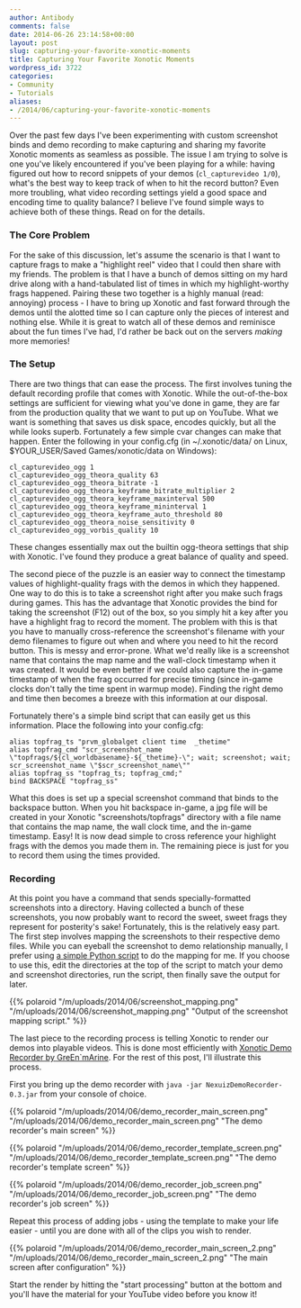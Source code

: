```yaml
---
author: Antibody
comments: false
date: 2014-06-26 23:14:58+00:00
layout: post
slug: capturing-your-favorite-xonotic-moments
title: Capturing Your Favorite Xonotic Moments
wordpress_id: 3722
categories:
- Community
- Tutorials
aliases:
- /2014/06/capturing-your-favorite-xonotic-moments
---
```


Over the past few days I've been experimenting with custom screenshot binds and demo recording to make capturing and sharing my favorite Xonotic moments as seamless as possible. The issue I am trying to solve is one you've likely encountered if you've been playing for a while: having figured out how to record snippets of your demos (`cl_capturevideo 1/0`), what's the best way to keep track of when to hit the record button? Even more troubling, what video recording settings yield a good space and encoding time to quality balance? I believe I've found simple ways to achieve both of these things. Read on for the details.

<!-- more -->

### The Core Problem

For the sake of this discussion, let's assume the scenario is that I want to capture frags to make a "highlight reel" video that I could then share with my friends. The problem is that I have a bunch of demos sitting on my hard drive along with a hand-tabulated list of times in which my highlight-worthy frags happened. Pairing these two together is a highly manual (read: annoying) process - I have to bring up Xonotic and fast forward through the demos until the alotted time so I can capture only the pieces of interest and nothing else. While it is great to watch all of these demos and reminisce about the fun times I've had, I'd rather be back out on the servers _making_ more memories!

### The Setup

There are two things that can ease the process. The first involves tuning the default recording profile that comes with Xonotic. While the out-of-the-box settings are sufficient for viewing what you've done in game, they are far from the production quality that we want to put up on YouTube. What we want is something that saves us disk space, encodes quickly, but all the while looks superb. Fortunately a few simple cvar changes can make that happen. Enter the following in your config.cfg (in ~/.xonotic/data/ on Linux, $YOUR_USER/Saved Games/xonotic/data on Windows):
    
```
cl_capturevideo_ogg 1
cl_capturevideo_ogg_theora_quality 63
cl_capturevideo_ogg_theora_bitrate -1
cl_capturevideo_ogg_theora_keyframe_bitrate_multiplier 2
cl_capturevideo_ogg_theora_keyframe_maxinterval 500
cl_capturevideo_ogg_theora_keyframe_mininterval 1
cl_capturevideo_ogg_theora_keyframe_auto_threshold 80
cl_capturevideo_ogg_theora_noise_sensitivity 0
cl_capturevideo_ogg_vorbis_quality 10
```

These changes essentially max out the builtin ogg-theora settings that ship with Xonotic. I've found they produce a great balance of quality and speed. 

The second piece of the puzzle is an easier way to connect the timestamp values of highlight-quality frags with the demos in which they happened. One way to do this is to take a screenshot right after you make such frags during games. This has the advantage that Xonotic provides the bind for taking the screenshot (F12) out of the box, so you simply hit a key after you have a highlight frag to record the moment. The problem with this is that you have to manually cross-reference the screenshot's filename with your demo filenames to figure out when and where you need to hit the record button. This is messy and error-prone. What we'd really like is a screenshot name that contains the map name and the wall-clock timestamp when it was created. It would be even better if we could also capture the in-game timestamp of when the frag occurred for precise timing (since in-game clocks don't tally the time spent in warmup mode). Finding the right demo and time then becomes a breeze with this information at our disposal.

Fortunately there's a simple bind script that can easily get us this information. Place the following into your config.cfg:

    alias topfrag_ts "prvm_globalget client time  _thetime"
    alias topfrag_cmd "scr_screenshot_name \"topfrags/${cl_worldbasename}-${_thetime}-\"; wait; screenshot; wait; scr_screenshot_name \"$scr_screenshot_name\""
    alias topfrag_ss "topfrag_ts; topfrag_cmd;"
    bind BACKSPACE "topfrag_ss"

What this does is set up a special screenshot command that binds to the backspace button. When you hit backspace in-game, a jpg file will be created in your Xonotic "screenshots/topfrags" directory with a file name that contains the map name, the wall clock time, and the in-game timestamp. Easy! It is now dead simple to cross reference your highlight frags with the demos you made them in. The remaining piece is just for you to record them using the times provided. 

### Recording

At this point you have a command that sends specially-formatted screenshots into a directory. Having collected a bunch of these screenshots, you now probably want to record the sweet, sweet frags they represent for posterity's sake! Fortunately, this is the relatively easy part. The first step involves mapping the screenshots to their respective demo files. While you can eyeball the screenshot to demo relationship manually, I prefer using [a simple Python script](http://antzucaro.com/uploads/2014/6/RecordingXonotic/screenshot_to_demo_second.py) to do the mapping for me. If you choose to use this, edit the directories at the top of the script to match your demo and screenshot directories, run the script, then finally save the output for later. 

{{% polaroid
  "/m/uploads/2014/06/screenshot_mapping.png"
  "/m/uploads/2014/06/screenshot_mapping.png"
  "Output of the screenshot mapping script."
%}}

The last piece to the recording process is telling Xonotic to render our demos into playable videos. This is done most efficiently with [Xonotic Demo Recorder by GreEn`mArine](http://forums.xonotic.org/showthread.php?tid=1447). For the rest of this post, I'll illustrate this process. 

First you bring up the demo recorder with `java -jar NexuizDemoRecorder-0.3.jar` from your console of choice.

{{% polaroid
  "/m/uploads/2014/06/demo_recorder_main_screen.png"
  "/m/uploads/2014/06/demo_recorder_main_screen.png"
  "The demo recorder's main screen"
%}}

{{% polaroid
  "/m/uploads/2014/06/demo_recorder_template_screen.png"
  "/m/uploads/2014/06/demo_recorder_template_screen.png"
  "The demo recorder's template screen"
%}}

{{% polaroid
  "/m/uploads/2014/06/demo_recorder_job_screen.png"
  "/m/uploads/2014/06/demo_recorder_job_screen.png"
  "The demo recorder's job screen"
%}}

Repeat this process of adding jobs - using the template to make your life easier - until you are done with all of the clips you wish to render. 

{{% polaroid
  "/m/uploads/2014/06/demo_recorder_main_screen_2.png"
  "/m/uploads/2014/06/demo_recorder_main_screen_2.png"
  "The main screen after configuration"
%}}

Start the render by hitting the "start processing" button at the bottom and you'll have the material for your YouTube video before you know it! 
